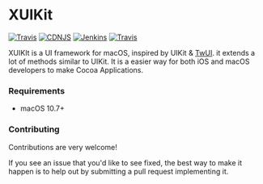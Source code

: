 # XUIKit
[![Travis](https://img.shields.io/badge/build-passing-brightgreen.svg)](https://github.com/HsiangHo/XUIKit)
[![CDNJS](https://img.shields.io/badge/license-Apache%202.0-red.svg)](https://github.com/HsiangHo/XUIKit/blob/master/LICENSE)
[![Jenkins](http://progressed.io/bar/63?title=done)](https://github.com/HsiangHo/YuYinZhong/blob/master/LICENSE)
[![Travis](https://img.shields.io/badge/platform-macOS-yellow.svg)]()

XUIKIt is a UI framework for macOS, inspired by UIKit & [TwUI](https://github.com/twitter/twui). it extends a lot of methods similar to UIKit. It is a easier way for both iOS and macOS developers to make Cocoa Applications.

### Requirements

- macOS 10.7+

### Contributing
Contributions are very welcome!

If you see an issue that you'd like to see fixed, the best way to make it happen is to help out by submitting a pull request implementing it.
